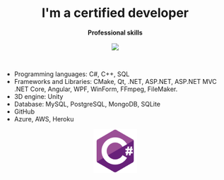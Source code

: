 <h1 align="center">I'm a certified developer
</h1>

<p align="center">
 <strong>
  Professional skills
  </strong>
</p>


<p align="center">
 
<img align="center" src="https://github-readme-stats.vercel.app/api/top-langs/?username=ilromal&show_icons=true&layout=compact&title_color=000080&border_color=FFFFFF&text_color=FFFFFF&bg_color=90deg,BF5A62,A6537A,904E95" />
 
</p>

<br />

- Programming languages: C#, C++, SQL
- Frameworks and Libraries: CMake, Qt, .NET, ASP.NET, ASP.NET MVC .NET Core, Angular, WPF, WinForm, FFmpeg, FileMaker.
- 3D engine: Unity
- Database: MySQL, PostgreSQL, MongoDB, SQLite
- GitHub
- Azure, AWS, Heroku

<p align="center">
 
<img src="https://github.com/ilromali/ilromali/blob/main/csharp.svg" alt="csharp" width="100" height="100" />

</p>


